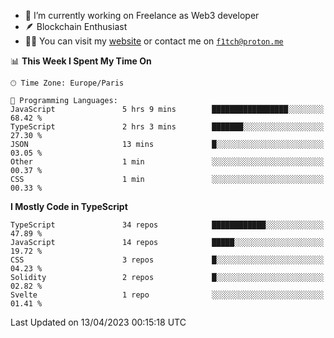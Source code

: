 - 🔭 I’m currently working on Freelance as Web3 developer
- 🪶 Blockchain Enthusiast
- 👨‍💻 You can visit my [website](https://f1tch.xyz) or contact me on [`f1tch@proton.me`](mailto:f1tch@proton.me)

<!--START_SECTION:waka-->
📊 **This Week I Spent My Time On** 

```text
🕑︎ Time Zone: Europe/Paris

💬 Programming Languages: 
JavaScript               5 hrs 9 mins        █████████████████░░░░░░░░   68.42 % 
TypeScript               2 hrs 3 mins        ███████░░░░░░░░░░░░░░░░░░   27.30 % 
JSON                     13 mins             █░░░░░░░░░░░░░░░░░░░░░░░░   03.05 % 
Other                    1 min               ░░░░░░░░░░░░░░░░░░░░░░░░░   00.37 % 
CSS                      1 min               ░░░░░░░░░░░░░░░░░░░░░░░░░   00.33 % 
```

**I Mostly Code in TypeScript** 

```text
TypeScript               34 repos            ████████████░░░░░░░░░░░░░   47.89 % 
JavaScript               14 repos            █████░░░░░░░░░░░░░░░░░░░░   19.72 % 
CSS                      3 repos             █░░░░░░░░░░░░░░░░░░░░░░░░   04.23 % 
Solidity                 2 repos             █░░░░░░░░░░░░░░░░░░░░░░░░   02.82 % 
Svelte                   1 repo              ░░░░░░░░░░░░░░░░░░░░░░░░░   01.41 % 
```




 Last Updated on 13/04/2023 00:15:18 UTC
<!--END_SECTION:waka-->
